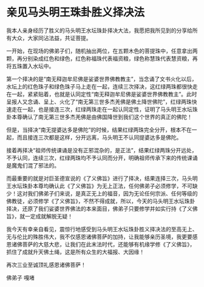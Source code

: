 # 亲见马头明王珠卦胜义择决法

我本人亲身经历了胜义的马头明王水坛珠卦择决大法，我愿把我所见到的分享给所有大众，大家同沾法益，共证菩提。

一开始，在现场的佛弟子们，随机抽出两位，在五颗木色的菩提珠中，任意拿出两颗，再分别染成红色和绿色，红色称福珠代表福资粮，绿色称慧珠代表慧资粮，再将五珠置入水坛中。

第一个择决的是“南无释迦牟尼佛是娑婆世界佛教教主”，当念诵了文书火化以后，水坛上的红色珠子和绿色珠子马上走在一起，连续三次择决，这红绿两珠都很快走在一起，紧紧贴着，也就是认同定性“南无释迦牟尼佛是娑婆世界佛教教主”。此时呈报人又念诵、呈上、火化了“南无第三世多杰羌佛是佛土降世佛陀”，红绿两珠快速走在一起，也是接连三次，红绿两珠走在一起认同定性，证明了马头明王水坛珠卦本尊确认了南无第三世多杰羌佛是由佛国降世到我们这个世界的真正的佛陀！

但是，当择决“南无提婆达多是佛陀”的时候，结果红绿两珠完全分开，根本不在一起，而且接连三次都是这样，分开远离，马头明王不认同提婆达多是佛陀。

接着再择决“祖师传统课诵是没有正邪混杂的，是正法”，结果红绿两珠分开远处，不予认同，连续三次，红绿两珠均不予认同而分开，明确祖师传承下来的传统课诵是魔鬼们混了邪法的。

而最重要的就是对巨圣德宣说的《了义佛旨》进行了择决，结果连择三次，马头明王水坛珠卦本尊均确认此《了义佛旨》为无上正法，任何佛弟子必须修学，不可缺少！这对我们佛弟子们来说，是真正无上的福音，因为无论任何宗派、任何等级的佛教徒，必须修学《了义佛旨》，不然不得成就，所以，今天的马头明王水坛珠卦择决，还原了我们娑婆世界佛法的本来面目，佛弟子只要修学并如实行持《了义佛旨》，就一定成就解脱无疑！

我今天有幸亲自看见，震惊行地感受到马头明王水坛珠卦胜义择决法的至高无上、无与伦比的殊胜伟大，我不仅感恩诸佛菩萨的加持，让我能够亲历圣境，我更要感恩诸佛菩萨的大慈大悲，让我们在此末法时代，还能够有机缘学修《了义佛旨》，抓住了成就升天佛土绳，这是所有众生的大福报、大因缘！

再次三业至诚顶礼感恩诸佛菩萨！

佛弟子  嘎堵